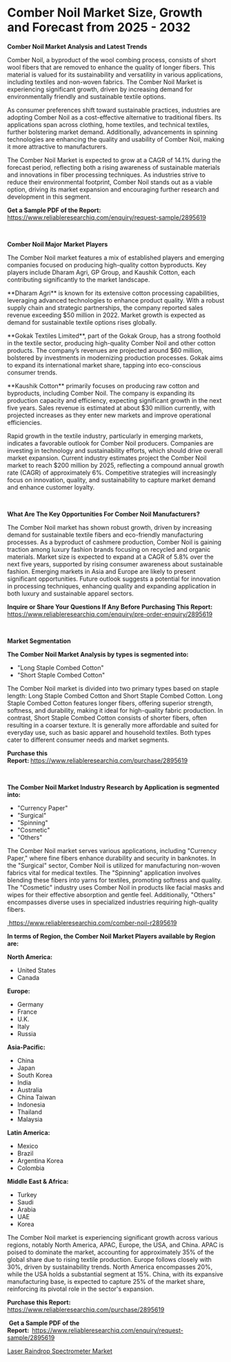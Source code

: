 <p><h1>Comber Noil Market Size, Growth and Forecast from 2025 - 2032</h1></p><p><strong>Comber Noil Market Analysis and Latest Trends</strong></p>
<p><p>Comber Noil, a byproduct of the wool combing process, consists of short wool fibers that are removed to enhance the quality of longer fibers. This material is valued for its sustainability and versatility in various applications, including textiles and non-woven fabrics. The Comber Noil Market is experiencing significant growth, driven by increasing demand for environmentally friendly and sustainable textile options. </p><p>As consumer preferences shift toward sustainable practices, industries are adopting Comber Noil as a cost-effective alternative to traditional fibers. Its applications span across clothing, home textiles, and technical textiles, further bolstering market demand. Additionally, advancements in spinning technologies are enhancing the quality and usability of Comber Noil, making it more attractive to manufacturers.</p><p>The Comber Noil Market is expected to grow at a CAGR of 14.1% during the forecast period, reflecting both a rising awareness of sustainable materials and innovations in fiber processing techniques. As industries strive to reduce their environmental footprint, Comber Noil stands out as a viable option, driving its market expansion and encouraging further research and development in this segment.</p></p>
<p><strong>Get a Sample PDF of the Report:&nbsp;</strong> <a href="https://www.reliableresearchiq.com/enquiry/request-sample/2895619?utm_campaign=3349&utm_medium=2&utm_source=Github&utm_content=ia&utm_term=15032025&utm_id=comber-noil">https://www.reliableresearchiq.com/enquiry/request-sample/2895619</a></p>
<p>&nbsp;</p>
<p><strong>Comber Noil Major Market Players</strong></p>
<p><p>The Comber Noil market features a mix of established players and emerging companies focused on producing high-quality cotton byproducts. Key players include Dharam Agri, GP Group, and Kaushik Cotton, each contributing significantly to the market landscape.</p><p>**Dharam Agri** is known for its extensive cotton processing capabilities, leveraging advanced technologies to enhance product quality. With a robust supply chain and strategic partnerships, the company reported sales revenue exceeding $50 million in 2022. Market growth is expected as demand for sustainable textile options rises globally.</p><p>**Gokak Textiles Limited**, part of the Gokak Group, has a strong foothold in the textile sector, producing high-quality Comber Noil and other cotton products. The company’s revenues are projected around $60 million, bolstered by investments in modernizing production processes. Gokak aims to expand its international market share, tapping into eco-conscious consumer trends.</p><p>**Kaushik Cotton** primarily focuses on producing raw cotton and byproducts, including Comber Noil. The company is expanding its production capacity and efficiency, expecting significant growth in the next five years. Sales revenue is estimated at about $30 million currently, with projected increases as they enter new markets and improve operational efficiencies.</p><p>Rapid growth in the textile industry, particularly in emerging markets, indicates a favorable outlook for Comber Noil producers. Companies are investing in technology and sustainability efforts, which should drive overall market expansion. Current industry estimates project the Comber Noil market to reach $200 million by 2025, reflecting a compound annual growth rate (CAGR) of approximately 6%. Competitive strategies will increasingly focus on innovation, quality, and sustainability to capture market demand and enhance customer loyalty.</p></p>
<p>&nbsp;</p>
<p><strong>What Are The Key Opportunities For Comber Noil Manufacturers?</strong></p>
<p><p>The Comber Noil market has shown robust growth, driven by increasing demand for sustainable textile fibers and eco-friendly manufacturing processes. As a byproduct of cashmere production, Comber Noil is gaining traction among luxury fashion brands focusing on recycled and organic materials. Market size is expected to expand at a CAGR of 5.8% over the next five years, supported by rising consumer awareness about sustainable fashion. Emerging markets in Asia and Europe are likely to present significant opportunities. Future outlook suggests a potential for innovation in processing techniques, enhancing quality and expanding application in both luxury and sustainable apparel sectors.</p></p>
<p><strong>Inquire or Share Your Questions If Any Before Purchasing This Report:</strong> <a href="https://www.reliableresearchiq.com/enquiry/pre-order-enquiry/2895619?utm_campaign=3349&utm_medium=2&utm_source=Github&utm_content=ia&utm_term=15032025&utm_id=comber-noil">https://www.reliableresearchiq.com/enquiry/pre-order-enquiry/2895619</a></p>
<p>&nbsp;</p>
<p><strong>Market Segmentation</strong></p>
<p><strong>The Comber Noil Market Analysis by types is segmented into:</strong></p>
<p><ul><li>"Long Staple Combed Cotton"</li><li>"Short Staple Combed Cotton"</li></ul></p>
<p><p>The Comber Noil market is divided into two primary types based on staple length: Long Staple Combed Cotton and Short Staple Combed Cotton. Long Staple Combed Cotton features longer fibers, offering superior strength, softness, and durability, making it ideal for high-quality fabric production. In contrast, Short Staple Combed Cotton consists of shorter fibers, often resulting in a coarser texture. It is generally more affordable and suited for everyday use, such as basic apparel and household textiles. Both types cater to different consumer needs and market segments.</p></p>
<p><strong>Purchase this Report:&nbsp;</strong><a href="https://www.reliableresearchiq.com/purchase/2895619?utm_campaign=3349&utm_medium=2&utm_source=Github&utm_content=ia&utm_term=15032025&utm_id=comber-noil">https://www.reliableresearchiq.com/purchase/2895619</a></p>
<p>&nbsp;</p>
<p><strong>The Comber Noil Market Industry Research by Application is segmented into:</strong></p>
<p><ul><li>"Currency Paper"</li><li>"Surgical"</li><li>"Spinning"</li><li>"Cosmetic"</li><li>"Others"</li></ul></p>
<p><p>The Comber Noil market serves various applications, including "Currency Paper," where fine fibers enhance durability and security in banknotes. In the "Surgical" sector, Comber Noil is utilized for manufacturing non-woven fabrics vital for medical textiles. The "Spinning" application involves blending these fibers into yarns for textiles, promoting softness and quality. The "Cosmetic" industry uses Comber Noil in products like facial masks and wipes for their effective absorption and gentle feel. Additionally, "Others" encompasses diverse uses in specialized industries requiring high-quality fibers.</p></p>
<p><a href="https://www.reliableresearchiq.com/comber-noil-r2895619?utm_campaign=3349&utm_medium=2&utm_source=Github&utm_content=ia&utm_term=15032025&utm_id=comber-noil">&nbsp;https://www.reliableresearchiq.com/comber-noil-r2895619</a></p>
<p><strong>In terms of Region, the Comber Noil Market Players available by Region are:</strong></p>
<p>
    <p> <strong> North America: </strong>
        <ul>
            <li>United States</li>
            <li>Canada</li>
        </ul>
        </p> 
    <p> <strong> Europe: </strong>
        <ul>
            <li>Germany</li>
            <li>France</li>
            <li>U.K.</li>
            <li>Italy</li>
            <li>Russia</li>
        </ul>
        </p> 
    <p> <strong> Asia-Pacific: </strong>
        <ul>
            <li>China</li>
            <li>Japan</li>
            <li>South Korea</li>
            <li>India</li>
            <li>Australia</li>
            <li>China Taiwan</li>
            <li>Indonesia</li>
            <li>Thailand</li>
            <li>Malaysia</li>
        </ul>
        </p> 
    <p> <strong> Latin America: </strong>
        <ul>
            <li>Mexico</li>
            <li>Brazil</li>
            <li>Argentina Korea</li>
            <li>Colombia</li>
        </ul>
        </p> 
    <p> <strong> Middle East & Africa: </strong>
        <ul>
            <li>Turkey</li>
            <li>Saudi</li>
            <li>Arabia</li>
            <li>UAE</li>
            <li>Korea</li>
        </ul>
    </p>
    </p>
<p><p>The Comber Noil market is experiencing significant growth across various regions, notably North America, APAC, Europe, the USA, and China. APAC is poised to dominate the market, accounting for approximately 35% of the global share due to rising textile production. Europe follows closely with 30%, driven by sustainability trends. North America encompasses 20%, while the USA holds a substantial segment at 15%. China, with its expansive manufacturing base, is expected to capture 25% of the market share, reinforcing its pivotal role in the sector's expansion.</p></p>
<p><strong>Purchase this Report: </strong><a href="https://www.reliableresearchiq.com/purchase/2895619?utm_campaign=3349&utm_medium=2&utm_source=Github&utm_content=ia&utm_term=15032025&utm_id=comber-noil">https://www.reliableresearchiq.com/purchase/2895619</a></p>
<p>&nbsp;<strong>Get a Sample PDF of the Report:&nbsp;&nbsp;</strong><a href="https://www.reliableresearchiq.com/enquiry/request-sample/2895619?utm_campaign=3349&utm_medium=2&utm_source=Github&utm_content=ia&utm_term=15032025&utm_id=comber-noil">https://www.reliableresearchiq.com/enquiry/request-sample/2895619</a></p>
<p><strong></strong></p>
<p><p><a href="https://github.com/cobinaydin13/Market-Research-Report-List-1/blob/main/laser-raindrop-spectrometer-market.md?utm_campaign=3349&utm_medium=2&utm_source=Github&utm_content=ia&utm_term=15032025&utm_id=comber-noil">Laser Raindrop Spectrometer Market</a></p></p>